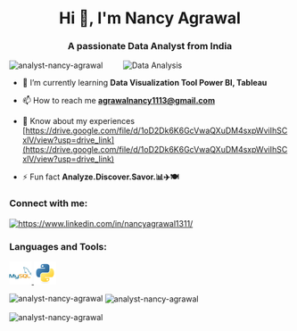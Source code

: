 
<h1 align="center">Hi 👋, I'm Nancy Agrawal</h1>
<h3 align="center">A passionate Data Analyst from India</h3>

<img align="right" alt="Data Analysis" width="300" src="https://media3.giphy.com/media/3oKIPEqDGUULpEU0aQ/200.webp?cid=ecf05e477an5ulg8xv95vjj6qwhjehfwc7famqn8e6axwd3k&ep=v1_gifs_search&rid=200.webp&ct=g">

<p align="left"> <img src="https://komarev.com/ghpvc/?username=analyst-nancy-agrawal&label=Profile%20views&color=0e75b6&style=flat" alt="analyst-nancy-agrawal" /> </p>

- 🌱 I’m currently learning **Data Visualization Tool Power BI, Tableau**

- 📫 How to reach me **agrawalnancy1113@gmail.com**

- 📄 Know about my experiences [https://drive.google.com/file/d/1oD2Dk6K6GcVwaQXuDM4sxpWviIhSCxlV/view?usp=drive_link](https://drive.google.com/file/d/1oD2Dk6K6GcVwaQXuDM4sxpWviIhSCxlV/view?usp=drive_link)

- ⚡ Fun fact **Analyze.Discover.Savor.📊✈️🍽️**

<h3 align="left">Connect with me:</h3>
<p align="left">
<a href="https://linkedin.com/in/https://www.linkedin.com/in/nancyagrawal1311/" target="blank"><img align="center" src="https://raw.githubusercontent.com/rahuldkjain/github-profile-readme-generator/master/src/images/icons/Social/linked-in-alt.svg" alt="https://www.linkedin.com/in/nancyagrawal1311/" height="30" width="40" /></a>
</p>

<h3 align="left">Languages and Tools:</h3>
<p align="left"> <a href="https://www.mysql.com/" target="_blank" rel="noreferrer"> <img src="https://raw.githubusercontent.com/devicons/devicon/master/icons/mysql/mysql-original-wordmark.svg" alt="mysql" width="40" height="40"/> </a> <a href="https://www.python.org" target="_blank" rel="noreferrer"> <img src="https://raw.githubusercontent.com/devicons/devicon/master/icons/python/python-original.svg" alt="python" width="40" height="40"/> </a> </p>

<p><img align="left" src="https://github-readme-stats.vercel.app/api/top-langs?username=analyst-nancy-agrawal&show_icons=true&locale=en&layout=compact" alt="analyst-nancy-agrawal" /></p>

<p>&nbsp;<img align="center" src="https://github-readme-stats.vercel.app/api?username=analyst-nancy-agrawal&show_icons=true&locale=en" alt="analyst-nancy-agrawal" /></p>

<p><img align="center" src="https://github-readme-streak-stats.herokuapp.com/?user=analyst-nancy-agrawal&" alt="analyst-nancy-agrawal" /></p>

